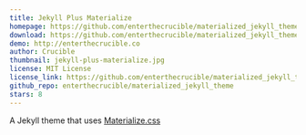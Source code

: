 ```yaml
---
title: Jekyll Plus Materialize
homepage: https://github.com/enterthecrucible/materialized_jekyll_theme
download: https://github.com/enterthecrucible/materialized_jekyll_theme/archive/master.zip
demo: http://enterthecrucible.co
author: Crucible
thumbnail: jekyll-plus-materialize.jpg
license: MIT License
license_link: https://github.com/enterthecrucible/materialized_jekyll_theme/blob/master/LISCENSE.md
github_repo: enterthecrucible/materialized_jekyll_theme
stars: 8
---
```


A Jekyll theme that uses [Materialize.css](http://www.materializecss.com)
